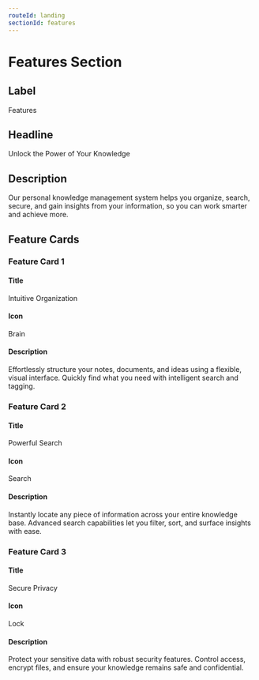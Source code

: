 ```yaml
---
routeId: landing
sectionId: features
---
```

# Features Section

## Label

Features

## Headline

Unlock the Power of Your Knowledge

## Description

Our personal knowledge management system helps you organize, search, secure, and gain insights from your information, so you can work smarter and achieve more.

## Feature Cards

### Feature Card 1

#### Title

Intuitive Organization

#### Icon

Brain

#### Description

Effortlessly structure your notes, documents, and ideas using a flexible, visual interface. Quickly find what you need with intelligent search and tagging.

### Feature Card 2

#### Title

Powerful Search

#### Icon

Search

#### Description

Instantly locate any piece of information across your entire knowledge base. Advanced search capabilities let you filter, sort, and surface insights with ease.

### Feature Card 3

#### Title

Secure Privacy

#### Icon

Lock

#### Description

Protect your sensitive data with robust security features. Control access, encrypt files, and ensure your knowledge remains safe and confidential.
